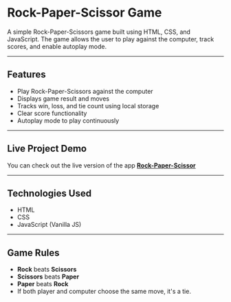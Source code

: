 # Rock-Paper-Scissor Game

A simple Rock-Paper-Scissors game built using HTML, CSS, and JavaScript. The game allows the user to play against the computer, track scores, and enable autoplay mode.

---

## Features
- Play Rock-Paper-Scissors against the computer
- Displays game result and moves
- Tracks win, loss, and tie count using local storage
- Clear score functionality
- Autoplay mode to play continuously

---

## Live Project Demo
You can check out the live version of the app **[Rock-Paper-Scissor](https://sanjeevanishivde.github.io/Rock-Paper-Scissor/)**

---

## Technologies Used
- HTML
- CSS
- JavaScript (Vanilla JS)

---

## Game Rules
- **Rock** beats **Scissors**
- **Scissors** beats **Paper**
- **Paper** beats **Rock**
- If both player and computer choose the same move, it's a tie.

